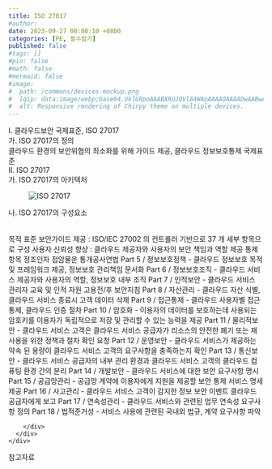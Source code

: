 ```yaml
---
title: ISO 27017
#author: 
date: 2023-09-27 00:00:10 +0800
categories: [PE, 필수암기]
published: false
#tags: []
#pin: false
#math: false
#mermaid: false
#image:
#  path: /commons/devices-mockup.png
#  lqip: data:image/webp;base64,UklGRpoAAABXRUJQVlA4WAoAAAAQAAAADwAABwAAQUxQSDIAAAARL0AmbZurmr57yyIiqE8oiG0bejIYEQTgqiDA9vqnsUSI6H+oAERp2HZ65qP/VIAWAFZQOCBCAAAA8AEAnQEqEAAIAAVAfCWkAALp8sF8rgRgAP7o9FDvMCkMde9PK7euH5M1m6VWoDXf2FkP3BqV0ZYbO6NA/VFIAAAA
#  alt: Responsive rendering of Chirpy theme on multiple devices.
---
```


<div class="post-wrap">
  <div class="para">
    <div class="para-title">
      I. 클라우드보안 국제표준, ISO 27017
    </div>
    <div class="para-cntnt">
      <div class="para">
        <div class="para-title">
          가. ISO 27017의 정의
        </div>
        <div class="para-cntnt">
            클라우드 환경의 보안위협의 최소화를 위해 가이드 제공, 클라우드 정보보호통제 국제표준
        </div>
      </div>
    </div>
  </div>
  
  <div class="para">
    <div class="para-title">
      II. ISO 27017
    </div>
    <div class="para-cntnt">
      <div class="para">
        <div class="para-title">
          가. ISO 27017의 아키텍처
        </div>
        <div class="para-cntnt">
          <figure class="post-figure">
            <img src="/assets/img/posts/ISO-27017.png" alt="ISO 27017">
<!--            <figcaption>Source: Unveiling the Metaverse: Exploring Emerging Trends, Multifaceted Perspectives, and Future Challenges</figcaption>-->
          </figure>
        </div>
      </div>
      <div class="para">
        <div class="para-title">
          나. ISO 27017의 구성요소
        </div>
        <div class="para-cntnt">
          <table class="post-table">
          </table>
          목적
  표준 보안가이드 제공 : ISO/IEC 27002 의 컨트롤러 기반으로 37 개 세부 항목으로 구성
  사용자 신뢰성 향상 : 클라우드 제공자와 사용자의 보안 책임과 역할 제공
통제항목 정조인자 접암물운 통개공사연법
  Part 5 / 정보보호정책 - 클라우드 정보보호 목적 및 프레임워크 제공, 정보보호 관리책임 문서화
  Part 6 / 정보보호조직 - 클라우드 서비스 제공자와 사용자의 역할, 정보보호 내부 조직
  Part 7 / 인적보안 - 클라우드 서비스 관리자 교육 및 인적 자원 고용전/후 보안지침
  Part 8 / 자산관리 - 클라우드 자산 식별, 클라우드 서비스 종료시 고객 데이터 삭제
  Part 9 / 접근통제 - 클라우드 사용자별 접근 통제, 클라우드 인증 절차
  Part 10 / 암호화 - 이용자의 데이터를 보호하는데 사용되는 암호키를 이용자가 독립적으로 저장 및 관리할 수 있는 능력을 제공
  Part 11 / 물리적보안 - 클라우드 서비스 고객은 클라우드 서비스 공급자가 리소스의 안전한 폐기 또는 재사용을 위한 정책과 절차 확인 요청
  Part 12 / 운영보안 - 클라우드 서비스가 제공하는 약속 된 용량이 클라우드 서비스 고객의 요구사항을 충족하는지 확인  
  Part 13 / 통신보안 - 클라우드 서비스 공급자의 내부 관리 환경과 클라우드 서비스 고객의 클라우드 컴퓨팅 환경 간의 분리
  Part 14 / 개발보안 - 클라우드 서비스에 대한 보안 요구사항 명시
  Part 15 / 공급망관리 - 공급망 계약에 이용자에게 지원을 제공할 보안 통제 서비스 명세 제공
  Part 16 / 사고관리 - 클라우드 서비스 고객이 감지한 정보 보안 이벤트 클라우드 공급자에게 보고
  Part 17 / 연속성관리 - 클라우드 서비스와 관련된 업무 연속성 요구사항 정의
  Part 18 / 법적준거성 - 서비스 사용에 관련된 국내외 법규, 계약 요구사항 파악

        </div>
      </div>
    </div>
  </div>

  <div class="refr-wrap">
    <div class="refr-title">
        참고자료
    </div>
    <ol class="refr-list">
    <!--    <li>(나현식, 최대선) <a target="_blank" href="https://scienceon.kisti.re.kr/commons/util/originalView.do?cn=JAKO202225948430499&oCn=JAKO202225948430499&dbt=JAKO&journal=NJOU00291864">메타버스 보안 위협 요소 및 대응 방안 검토</a></li>-->
    <!--    <li>(M. Uddin, S. Manickam, H. Ullah, M. Obaidat and A. Dandoush) <a target="_blank" href="https://ieeexplore.ieee.org/abstract/document/10138386">Unveiling the Metaverse: Exploring Emerging Trends, Multifaceted Perspectives, and Future Challenges</a></li>-->
    </ol>
  </div>
</div>

